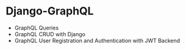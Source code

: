 # Django-GraphQL

- GraphQL Queries
- GraphQL CRUD with Django
- GraphQL User Registration and Authentication with JWT Backend
